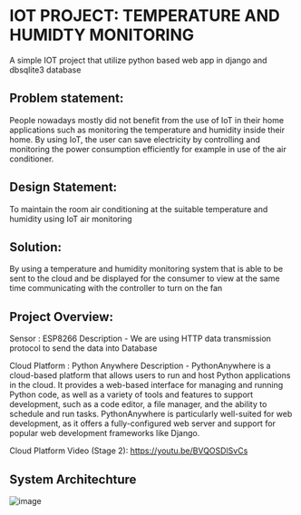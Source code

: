 # IOT PROJECT: TEMPERATURE AND HUMIDTY MONITORING #
A simple IOT project that utilize python based web app in django and dbsqlite3 database



## Problem statement: ##

People nowadays mostly did not benefit from the use of IoT in their home applications such as monitoring the temperature and humidity inside their home. By using IoT, the user can save electricity by controlling and monitoring the power consumption efficiently for example in use of the air conditioner.

## Design Statement: ## 

To maintain the room air conditioning at the suitable temperature and humidity using IoT air monitoring

## Solution: ## 

By using a temperature and humidity monitoring system that is able to be sent to the cloud and be displayed for the consumer to view at the same time communicating with the controller to turn on the fan

## Project Overview: ##

Sensor : ESP8266 Description - We are using HTTP data transmission protocol to send the data into Database

Cloud Platform : Python Anywhere Description - PythonAnywhere is a cloud-based platform that allows users to run and host Python applications in the cloud. It provides a web-based interface for managing and running Python code, as well as a variety of tools and features to support development, such as a code editor, a file manager, and the ability to schedule and run tasks. PythonAnywhere is particularly well-suited for web development, as it offers a fully-configured web server and support for popular web development frameworks like Django.

Cloud Platform Video (Stage 2): https://youtu.be/BVQOSDlSvCs

## System Architechture ##
![image](https://user-images.githubusercontent.com/117339261/216793875-78cc453c-a5df-4b78-be25-c6cb1f2cf214.png)
